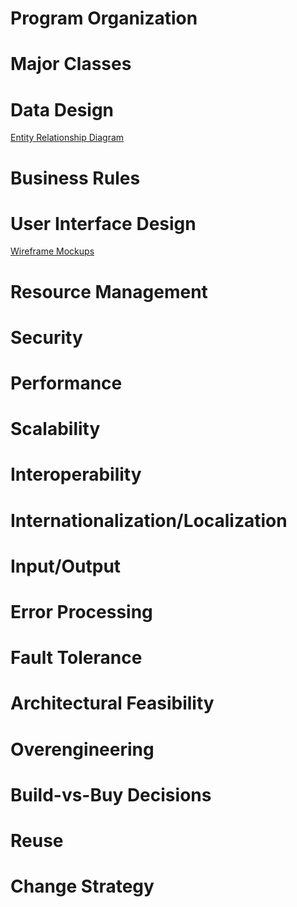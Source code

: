 # Program Organization

# Major Classes

# Data Design

[Entity Relationship Diagram](https://github.com/spena64/Project-S.U.M.O/blob/master/images/Entity%20Relationship%20Diagram.PNG)

# Business Rules

# User Interface Design

[Wireframe Mockups](https://github.com/spena64/Project-S.U.M.O/blob/master/drafts/UI%20wireframes.md)

# Resource Management

# Security

# Performance

# Scalability

# Interoperability

# Internationalization/Localization

# Input/Output

# Error Processing

# Fault Tolerance

# Architectural Feasibility

# Overengineering

# Build-vs-Buy Decisions

# Reuse

# Change Strategy
